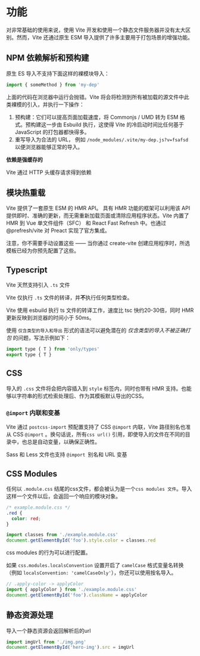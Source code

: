 # 功能

对非常基础的使用来说，使用 Vite 开发和使用一个静态文件服务器并没有太大区别。然而，Vite 还通过原生 ESM 导入提供了许多主要用于打包场景的增强功能。

## NPM 依赖解析和预构建

原生 ES 导入不支持下面这样的裸模块导入：

``` javascript
import { someMethod } from 'my-dep'
```
上面的代码在浏览器中运行会抛错。Vite 将会将检测到所有被加载的源文件中此类裸模的引入，并执行一下操作：

1. 预构建：它们可以提高页面加载速度，将 Commonjs / UMD 转为 ESM 格式。预构建这一步由 Esbuild 执行，这使得 Vite 的冷启动时间比任何基于 JavaScript 的打包器都快得多。
1. 重写导入为合法的 URL， 例如 `/node_modules/.vite/my-dep.js?v=fsafsd` 以便浏览器能够正常的导入。

**依赖是强缓存的**

Vite 通过 HTTP 头缓存请求得到依赖

## 模块热重载

Vite 提供了一套原生 ESM 的 HMR API。 具有 HMR 功能的框架可以利用该 API 提供即时、准确的更新，而无需重新加载页面或清除应用程序状态。Vite 内置了 HMR 到 Vue 单文件组件（SFC） 和 React Fast Refresh 中。也通过 @prefresh/vite 对 Preact 实现了官方集成。

注意，你不需要手动设置这些 —— 当你通过 create-vite 创建应用程序时，所选模板已经为你预先配置了这些。

## Typescript

Vite 天然支持引入 `.ts` 文件

Vite 仅执行 `.ts` 文件的转译，并**不**执行任何类型检查。

Vite 使用 esbuild 执行 ts 文件的转译工作，速度比 tsc 快约20-30倍，同时 HMR 更新反映到浏览器的时间小于 50ms。

使用 `仅含类型的导入和导出` 形式的语法可以避免潜在的 *仅含类型的导入不被正确打包* 的问题，写法示例如下：

``` javascript
import type { T } from 'only/types'
export type { T }
```

## CSS

导入的 `.css` 文件将会把内容插入到 `style` 标签内，同时也带有 HMR 支持。也能够以字符串的形式检索处理后、作为其模板默认导出的CSS。

### `@import` 内联和变基

Vite 通过 `postcss-import` 预配置支持了 CSS `@import` 内联，Vite 路径别名也准从 CSS `@import` 。换句话说，所有`css url()` 引用，即使导入的文件在不同的目录中，也总是自动变量，以确保正确性。

Sass 和 Less 文件也支持 `@import `别名和 URL 变基

## CSS Modules

任何以 `.module.css` 结尾的css文件，都会被认为是一个`css modules 文件`。导入这样一个文件以后，会返回一个响应的模块对象。

``` css
/* example.module.css */
.red {
  color: red;
}
```

``` js
import classes from './example.module.css'
document.getElementById('foo').style.color = classes.red
```

css modules 的行为可以进行配置。

如果 `css.modules.localsConvention` 设置开启了 `camelCase` 格式变量名转换（例如 `localsConvention: 'camelCaseOnly'`），你还可以使用按名导入。

``` js
// .apply-color -> applyColor
import { applyColor } from './example.module.css'
document.getElementById('foo').className = applyColor
```

## 静态资源处理

导入一个静态资源会返回解析后的url

``` js
import imgUrl from './img.png'
document.getElementById('hero-img').src = imgUrl
```